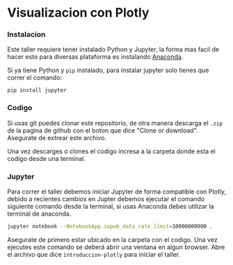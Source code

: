 # Visualizacion con Plotly

### Instalacion
Este taller requiere tener instalado Python y Jupyter, la forma mas facil de hacer esto para diversas plataforma es instalando [Anaconda](https://www.continuum.io/downloads).

Si ya tiene Python y `pip` instalado, para instalar jupyter solo tienes que correr el comando:

```
pip install jupyter
```

### Codigo
Si usas git puedes clonar este repositorio, de otra manera descarga el `.zip` de la pagina de github con el boton que dice "Clone or download". Asegurate de extrear este archivo.

Una vez descarges o clones el codigo incresa a la carpeta donde esta el codigo desde una terminal.

### Jupyter
Para correr el taller debemos iniciar Jupyter de forma compatible con Plotly, debido a recientes cambios en Jupter debemos ejecutar el comando siguiente comando desde la terminal, si usas Anaconda debes utilizar la terminal de anaconda.

```bash
jupyter notebook --NotebookApp.iopub_data_rate_limit=10000000000 .
```

Asegurate de primero estar ubicado en la carpeta con el codigo. Una vez ejecutes este comando se deberá abrir una ventana en algun browser. Abre el archivo que dice `ìntroduccion-plotly` para iniciar el taller.
